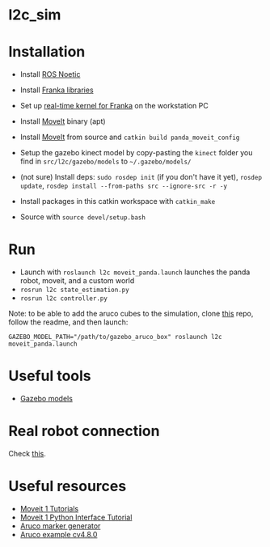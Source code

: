 # l2c_sim
# Installation
- Install [ROS Noetic](https://wiki.ros.org/noetic/Installation/Ubuntu)
- Install [Franka libraries](https://frankaemika.github.io/docs/installation_linux.html)
- Set up [real-time kernel for Franka](https://frankaemika.github.io/docs/installation_linux.html#setting-up-the-real-time-kernel) on the workstation PC
- Install [MoveIt](https://moveit.ros.org/install/) binary (apt)
- Install [MoveIt](https://moveit.ros.org/install/source/) from source and `catkin build panda_moveit_config`
- Setup the gazebo kinect model by copy-pasting the `kinect` folder you find in `src/l2c/gazebo/models` to `~/.gazebo/models/`

- (not sure) Install deps: `sudo rosdep init` (if you don't have it yet), `rosdep update`, `rosdep install --from-paths src --ignore-src -r -y`
- Install packages in this catkin workspace with `catkin_make`
- Source with `source devel/setup.bash`

# Run
- Launch with `roslaunch l2c moveit_panda.launch` launches the panda robot, moveit, and a custom world
- `rosrun l2c state_estimation.py`
- `rosrun l2c controller.py`

Note: to be able to add the aruco cubes to the simulation, clone [this](https://github.com/antonioarbues/gazebo_aruco_box) repo, follow the readme, and then launch:
```
GAZEBO_MODEL_PATH="/path/to/gazebo_aruco_box" roslaunch l2c moveit_panda.launch
```

# Useful tools
- [Gazebo models](https://github.com/osrf/gazebo_models?tab=readme-ov-file)

# Real robot connection
Check [this](https://frankaemika.github.io/docs/getting_started.html).

# Useful resources
- [Moveit 1 Tutorials](https://ros-planning.github.io/moveit_tutorials/doc/getting_started/getting_started.html)
- [Moveit 1 Python Interface Tutorial](https://ros-planning.github.io/moveit_tutorials/doc/move_group_python_interface/move_group_python_interface_tutorial.html)
- [Aruco marker generator](https://chev.me/arucogen/)
- [Aruco example cv4.8.0](https://github.com/Menginventor/aruco_example_cv_4.8.0/tree/main)
